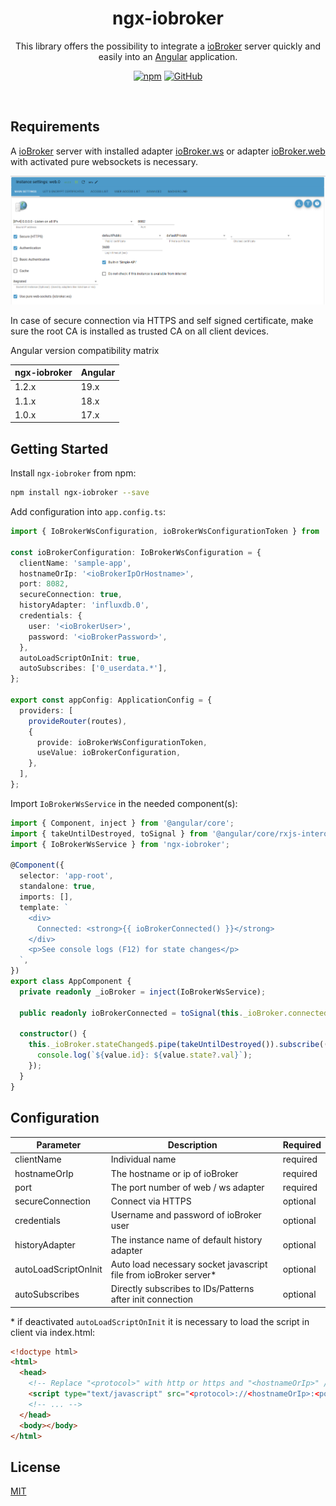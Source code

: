 <div align="center">
    <h1>ngx-iobroker</h1>
</div>

<p align="center">
This library offers the possibility to integrate a <a href="https://github.com/ioBroker">ioBroker</a> server quickly and easily into an <a href="https://angular.dev/">Angular</a> application.
</p>

<p align="center">
<a href="https://www.npmjs.com/package/ngx-iobroker"><img alt="npm" src="https://img.shields.io/npm/v/ngx-iobroker"></a>
<a href="https://github.com/pottio/ngx-iobroker/blob/main/LICENSE"><img alt="GitHub" src="https://img.shields.io/github/license/pottio/ngx-iobroker"></a>
</p>

<br/>

## Requirements

A [ioBroker](https://github.com/ioBroker) server with installed adapter [ioBroker.ws](https://github.com/ioBroker/ioBroker.ws) or adapter [ioBroker.web](https://github.com/ioBroker/ioBroker.web) with activated pure websockets is necessary.

![Adapter configuration](docs/adapter-config.png)

In case of secure connection via HTTPS and self signed certificate, make sure the root CA is installed as trusted CA on all client devices.

Angular version compatibility matrix

| ngx-iobroker | Angular |
| ------------ | ------- |
| 1.2.x        | 19.x    |
| 1.1.x        | 18.x    |
| 1.0.x        | 17.x    |

## Getting Started

Install `ngx-iobroker` from npm:

```bash
npm install ngx-iobroker --save
```

Add configuration into `app.config.ts`:

```typescript
import { IoBrokerWsConfiguration, ioBrokerWsConfigurationToken } from 'ngx-iobroker';

const ioBrokerConfiguration: IoBrokerWsConfiguration = {
  clientName: 'sample-app',
  hostnameOrIp: '<ioBrokerIpOrHostname>',
  port: 8082,
  secureConnection: true,
  historyAdapter: 'influxdb.0',
  credentials: {
    user: '<ioBrokerUser>',
    password: '<ioBrokerPassword>',
  },
  autoLoadScriptOnInit: true,
  autoSubscribes: ['0_userdata.*'],
};

export const appConfig: ApplicationConfig = {
  providers: [
    provideRouter(routes),
    {
      provide: ioBrokerWsConfigurationToken,
      useValue: ioBrokerConfiguration,
    },
  ],
};
```

Import `IoBrokerWsService` in the needed component(s):

```typescript
import { Component, inject } from '@angular/core';
import { takeUntilDestroyed, toSignal } from '@angular/core/rxjs-interop';
import { IoBrokerWsService } from 'ngx-iobroker';

@Component({
  selector: 'app-root',
  standalone: true,
  imports: [],
  template: `
    <div>
      Connected: <strong>{{ ioBrokerConnected() }}</strong>
    </div>
    <p>See console logs (F12) for state changes</p>
  `,
})
export class AppComponent {
  private readonly _ioBroker = inject(IoBrokerWsService);

  public readonly ioBrokerConnected = toSignal(this._ioBroker.connected$, { initialValue: false });

  constructor() {
    this._ioBroker.stateChanged$.pipe(takeUntilDestroyed()).subscribe((value) => {
      console.log(`${value.id}: ${value.state?.val}`);
    });
  }
}
```

## Configuration

| Parameter            | Description                                                       | Required |
| -------------------- | ----------------------------------------------------------------- | -------- |
| clientName           | Individual name                                                   | required |
| hostnameOrIp         | The hostname or ip of ioBroker                                    | required |
| port                 | The port number of web / ws adapter                               | required |
| secureConnection     | Connect via HTTPS                                                 | optional |
| credentials          | Username and password of ioBroker user                            | optional |
| historyAdapter       | The instance name of default history adapter                      | optional |
| autoLoadScriptOnInit | Auto load necessary socket javascript file from ioBroker server\* | optional |
| autoSubscribes       | Directly subscribes to IDs/Patterns after init connection         | optional |

\* if deactivated `autoLoadScriptOnInit` it is necessary to load the script in client via index.html:

```html
<!doctype html>
<html>
  <head>
    <!-- Replace "<protocol>" with http or https and "<hostnameOrIp>" / "<port>" with real IP address / port of controller -->
    <script type="text/javascript" src="<protocol>://<hostnameOrIp>:<port>/socket.io/socket.io.js"></script>
    <!-- ... -->
  </head>
  <body></body>
</html>
```

## License

[MIT](../../LICENSE)
